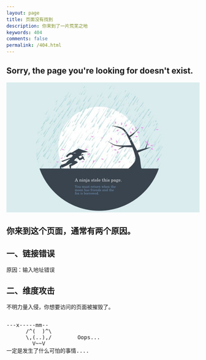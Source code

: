 ```yaml
---
layout: page
title: 页面没有找到
description: 你来到了一片荒芜之地
keywords: 404
comments: false
permalink: /404.html
---
```


##  Sorry, the page you're looking for doesn't exist.  

![](/images/page/page_img_404.jpg)  

## 你来到这个页面，通常有两个原因。

## 一、链接错误

原因：输入地址错误

## 二、维度攻击

不明力量入侵，你想要访问的页面被摧毁了。


  <style>
    pre {
          background: none;
          border: none;
    }
  </style>

  <pre>         
---x-----mm--
      /^(  )^\
      \,(..),/        Oops...
        V~~V                     
一定是发生了什么可怕的事情....
  </pre>
